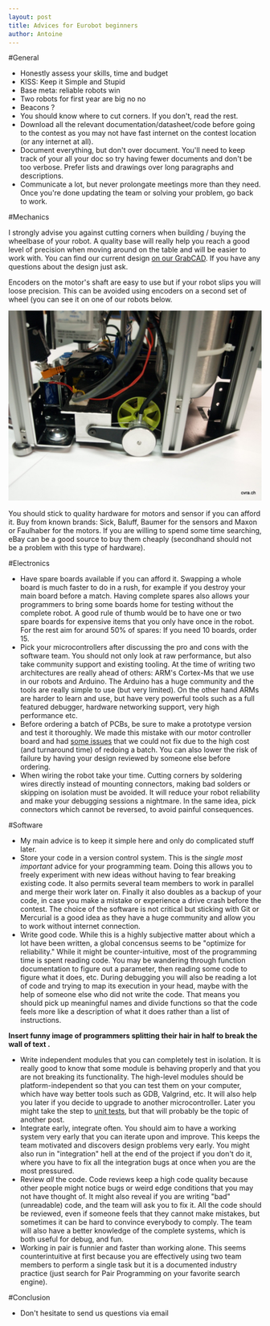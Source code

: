 ```yaml
---
layout: post
title: Advices for Eurobot beginners
author: Antoine
---
```

#General
* Honestly assess your skills, time and budget
* KISS: Keep it Simple and Stupid
* Base meta: reliable robots win
* Two robots for first year are big no no
* Beacons ?
* You should know where to cut corners. If you don't, read the rest.
* Download all the relevant documentation/datasheet/code before going to the contest as you may not have fast internet on the contest location (or any internet at all).
* Document everything, but don't over document.
    You'll need to keep track of your all your doc so try having fewer documents and don't be too verbose.
    Prefer lists and drawings over long paragraphs and descriptions.
* Communicate a lot, but never prolongate meetings more than they need.
    Once you're done updating the team or solving your problem, go back to work.

#Mechanics

I strongly advise you against cutting corners when building / buying the wheelbase of your robot.
A quality base will really help you reach a good level of precision when moving around on the table and will be easier to work with.
You can find our current design [on our GrabCAD](https://grabcad.com/library/differential-wheels-platform-for-mobile-robot-1).
If you have any questions about the design just ask.

Encoders on the motor's shaft are easy to use but if your robot slips  you will loose precision. This can be avoided using encoders on a second set of wheel (you can see it on one of our robots below.

![debra](/images/2009/debby4.jpg)

You should stick to quality hardware for motors and sensor if you can afford it. Buy from known brands: Sick, Baluff, Baumer for the sensors and Maxon or Faulhaber for the motors. If you are willing to spend some time searching, eBay can be a good source to buy them cheaply (secondhand should not be a problem with this type of hardware).

#Electronics
* Have spare boards available if you can afford it.
    Swapping a whole board is much faster to do in a rush, for example if you destroy your main board before a match.
    Having complete spares also allows your programmers to bring some boards home for testing without the complete robot.
    A good rule of thumb would be to have one or two spare boards for expensive items that you only have once in the robot.
    For the rest aim for around 50% of spares: If you need 10 boards, order 15.
* Pick your microcontrollers after discussing the pro and cons with the software team.
    You should not only look at raw performance, but also take community support and existing tooling.
    At the time of writing two architectures are really ahead of others: ARM's Cortex-Ms that we use in our robots and Arduino.
    The Arduino has a huge community and the tools are really simple to use (but very limited).
    On the other hand ARMs are harder to learn and use, but have very powerful tools such as a full featured debugger, hardware networking support, very high performance etc.
* Before ordering a batch of PCBs, be sure to make a prototype version and test it thoroughly.
    We made this mistake with our motor controller board and had [some issues](https://github.com/cvra/motor-control-board/issues) that we could not fix due to the high cost (and turnaround time) of redoing a batch.
    You can also lower the risk of failure by having your design reviewed by someone else before ordering.
* When wiring the robot take your time.
    Cutting corners by soldering wires directly instead of mounting connectors, making bad solders or skipping on isolation must be avoided.
    It will reduce your robot reliability and make your debugging sessions a nightmare.
    In the same idea, pick connectors which cannot be reversed, to avoid painful consequences.

#Software

* My main advice is to keep it simple here and only do complicated stuff later.
* Store your code in a version control system.
    This is the *single most important* advice for your programming team.
    Doing this allows you to freely experiment with new ideas without having to fear breaking existing code.
    It also permits several team members to work in parallel and merge their work later on.
    Finally it also doubles as a backup of your code, in case you make a mistake or experience a drive crash before the contest.
    The choice of the software is not critical but sticking with Git or Mercurial is a good idea as they have a huge community and allow you to work without internet connection.
* Write good code.
    While this is a highly subjective matter about which a lot have been written, a global concensus seems to be "optimize for reliability."
    While it might be counter-intuitive, most of the programming time is spent reading code.
    You may be wandering through function documentation to figure out a parameter, then reading some code to figure what it does, etc.
    During debugging you will also be reading a lot of code and trying to map its execution in your head, maybe with the help of someone else who did not write the code.
    That means you should pick up meaningful names and divide functions so that the code feels more like a description of what it does rather than a list of instructions.

**Insert funny image of programmers splitting their hair in half to break the wall of text .**

* Write independent modules that you can completely test in isolation.
    It is really good to know that some module is behaving properly and that you are not breaking its functionality.
    The high-level modules should be platform-independent so that you can test them on your computer, which have way better tools such as GDB, Valgrind, etc.
    It will also help you later if you decide to upgrade to another microcontroller.
    Later you might take the step to [unit tests](https://en.wikipedia.org/wiki/Unit_testing), but that will probably be the topic of another post.
* Integrate early, integrate often.
    You should aim to have a working system very early that you can iterate upon and improve.
    This keeps the team motivated and discovers design problems very early.
    You might also run in "integration" hell at the end of the project if you don't do it, where you have to fix all the integration bugs at once when you are the most pressured.
* Review *all* the code.
    Code reviews keep a high code quality because other people might notice bugs or weird edge conditions that you may not have thought of.
    It might also reveal if you are writing "bad" (unreadable) code, and the team will ask you to fix it.
    All the code should be reviewed, even if someone feels that they cannot make mistakes, but sometimes it can be hard to convince everybody to comply.
    The team will also have a better knowledge of the complete systems, which is both useful for debug, and fun.
* Working in pair is funnier and faster than working alone.
    This seems counterintuitive at first because you are effectively using two team members to perform a single task but it is a documented industry practice (just search for Pair Programming on your favorite search engine).


#Conclusion

* Don't hesitate to send us questions via email
